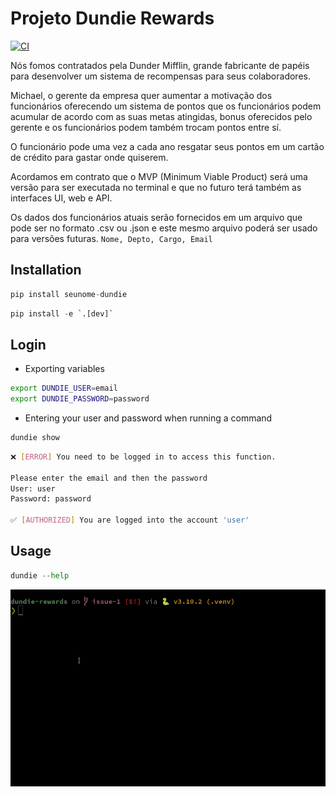 # Projeto Dundie Rewards

[![CI](https://github.com/AyslanBatista/dundie-rewards/actions/workflows/main.yml/badge.svg)](https://github.com/AyslanBatista/dundie-rewards/actions/workflows/main.yml)

Nós fomos contratados pela Dunder Mifflin, grande fabricante de papéis para desenvolver um sistema
de recompensas para seus colaboradores.

Michael, o gerente da empresa quer aumentar a motivação dos funcionários oferecendo um sistema
de pontos que os funcionários podem acumular de acordo com as suas metas atingidas, bonus oferecidos
pelo gerente e os funcionários podem também trocam pontos entre sí.

O funcionário pode uma vez a cada ano resgatar seus pontos em um cartão de crédito para gastar onde
quiserem.

Acordamos em contrato que o MVP (Minimum Viable Product) será uma versão para ser executada no terminal
e que no futuro terá também as interfaces UI, web e API.

Os dados dos funcionários atuais serão fornecidos em um arquivo que pode ser no formato .csv ou .json
e este mesmo arquivo poderá ser usado para versões futuras. `Nome, Depto, Cargo, Email`


## Installation

```py
pip install seunome-dundie
```

```py
pip install -e `.[dev]`
```

## Login
- Exporting variables

```bash
export DUNDIE_USER=email
export DUNDIE_PASSWORD=password
```

- Entering your user and password when running a command

```bash
dundie show
```
```bash
❌ [ERROR] You need to be logged in to access this function.

Please enter the email and then the password
User: user
Password: password

✅ [AUTHORIZED] You are logged into the account 'user'
```

## Usage

```py
dundie --help
```

![](./assets/dundie.gif)
